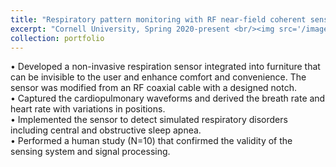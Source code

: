 ```yaml
---
title: "Respiratory pattern monitoring with RF near-field coherent sensing (NCS)"
excerpt: "Cornell University, Spring 2020-present <br/><img src='/images/research1.png'><br/><img src='/images/research1b.png'>"
collection: portfolio
---
```



•	Developed a non-invasive respiration sensor integrated into furniture that can be invisible to the user and enhance comfort and convenience. The sensor was modified from an RF coaxial cable with a designed notch.  
•	Captured the cardiopulmonary waveforms and derived the breath rate and heart rate with variations in positions.  
•	Implemented the sensor to detect simulated respiratory disorders including central and obstructive sleep apnea.  
•	Performed a human study (N=10) that confirmed the validity of the sensing system and signal processing.   
